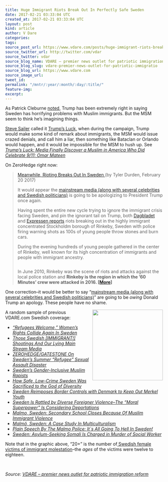 ```yaml
---
title: Huge Immigrant Riots Break Out In Perfectly Safe Sweden
date: 2017-02-21 03:33:04 UTC
created_at: 2017-02-21 03:33:04 UTC
layout: post
kind: article
author: V Dare
categories: 
tags: 
source_post_url: https://www.vdare.com/posts/huge-immigrant-riots-break-out-in-perfectly-safe-sweden
source_twitter_url: http://twitter.com/vdar
source_twitter: vdar
source_blog_name: VDARE – premier news outlet for patriotic immigration reform
source_blog_slug: vdare-premier-news-outlet-for-patriotic-immigratio
source_blog_url: https://www.vdare.com
source_image_url: 
tweet_id: 
permalink: "/mntr/:year/:month/:day/:title/"
feature-img: 
excerpt: 
---
```

<div class="pf-content"><p>As Patrick Cleburne <a href="http://www.vdare.com/posts/trump-right-of-course-about-swedish-rape">noted,</a> Trump has been extremely right in saying Sweden has horrifying problems with Muslim immigrants. But the MSM seem to think he’s imagining things.</p>
<p><a href="http://www.vdare.com/users/steve-sailer">Steve Sailer</a> called it <a href="http://www.vdare.com/posts/trumps-luck-vatican-walls-built-by-pope-leo-iv-after-musselman-sack-of-old-st-peters-and-st-pauls-outside-the-walls">Trump’s Luck,</a> when during the campaign, Trump would make some kind of remark about immigrants, the MSM would issue crazed denials, and call him a liar, then something like Bataclan or Orlando would happen, and it would be impossible for the MSM to hush up. See <a href="http://www.vdare.com/posts/trumps-luck-media-finally-discover-a-muslim-in-america-who-did-celebrate-911-omar-mateen"><em>Trump’s Luck: Media Finally Discover a Muslim in America Who Did Celebrate 9/11: Omar Mateen</em></a></p>
<p>On ZeroHedge right now:</p>
<blockquote><p><a href="http://www.zerohedge.com/news/2017-02-20/meanwhile-rioting-breaks-out-sweden">Meanwhile, Rioting Breaks Out In Sweden </a>(by Tyler Durden, February 20 2017)</p>
<p>It would appear the <a href="http://www.zerohedge.com/news/2017-02-20/trump-slams-fake-news-lies-swedens-mass-immigration-working-out-just-beautifully">mainstream media (along with several celebrities and Swedish politicians)</a> is going to be apologizing to President Trump once again.</p>
<p>Having spent the entire new cycle trying to ignore the immigrant crisis facing Sweden, and pin the ignorant tail on Trump, both <a href="http://www.dagbladet.no/nyheter/opptoyer-i-stockholm-og-politiet-har-avfyrt-varselskudd--nbspdet-ser-ut-som-en-krigssone-her/67274529">Dagbladet </a>and <a href="https://translate.google.com/translate?sl=auto&amp;tl=en&amp;js=y&amp;prev=_t&amp;hl=en&amp;ie=UTF-8&amp;u=http%3A%2F%2Fwww.expressen.se%2Fnyheter%2Fpolis-skot-varningsskott-mot-stenkastare%2F&amp;edit-text=">Expressen reports</a> riots breaking out in the highly immigrant concentrated Stockholdm borough of Rinkeby, Sweden with police firing warning shots as 100s of young people throw stones and burn cars.</p>
<p>During the evening hundreds of young people gathered in the center of Rinkeby, well known for its high concentration of immigrants and people with immigrant ancestry.</p>
<p><a href="http://www.zerohedge.com/sites/default/files/images/user3303/imageroot/2017/02/19/20170220_rinkeby5.jpg"><img title="" src="http://www.zerohedge.com/sites/default/files/images/user3303/imageroot/2017/02/19/20170220_rinkeby5.jpg" alt=""></a></p>
<p>In June 2010, Rinkeby was the scene of riots and attacks against the local police station and <strong>Rinkeby is the region in which the ’60 Minutes’ crew were attacked in 2016. [<a href="http://www.zerohedge.com/news/2017-02-20/meanwhile-rioting-breaks-out-sweden">More</a>]<br>
</strong></p><div id="57966237cc52c74a5e1363c4" class="vdb_player vdb_57966237cc52c74a5e1363c456bcd17ce4b018167fea5539">    </div></blockquote>
<p>One correction–it would be better to say “<a href="http://www.zerohedge.com/news/2017-02-20/trump-slams-fake-news-lies-swedens-mass-immigration-working-out-just-beautifully">mainstream media (along with several celebrities and Swedish politicians)</a>” are going to be <em>owing </em>Donald Trump an apology. These people have no shame.</p>
<p><a href="http://www.vdare.com/posts/refugees-welcome-womens-rights-collide-again-in-sweden"><img title="" src="https://s3-us-west-2.amazonaws.com/vdare-live/wp-content/uploads/2016/07/04131944/image5-768x996.jpeg" width="225" align="right"></a>A random sample of previous VDARE.com Swedish coverage:</p>
<ul>
<li><em><a href="http://www.vdare.com/posts/refugees-welcome-womens-rights-collide-again-in-sweden">“Refugees Welcome,” Women’s Rights Collide Again In Sweden</a></em></li>
<li><a href="http://www.vdare.com/articles/those-swedish-immigrant-shootings-and-our-lying-main-stream-media"><em>Those Swedish [IMMIGRANT!] Shootings And Our Lying Main Stream Media</em></a></li>
<li><a href="http://www.vdare.com/posts/zerohedgegatestone-on-swedens-summer-refugee-sexual-assault-disaster"><em>ZEROHEDGE/GATESTONE On Sweden’s Summer “Refugee” Sexual Assault Disaster</em> </a></li>
<li><a href="http://www.vdare.com/posts/swedens-gender-inclusive-muslim-rapists"><em>Sweden’s Gender-Inclusive Muslim Rapists </em></a></li>
<li><a href="http://www.vdare.com/posts/how-safe-low-crime-sweden-was-sacrificed-to-the-god-of-diversity"><em>How Safe, Low-Crime Sweden Was Sacrificed to the God of Diversity</em></a></li>
<li><em><a href="http://www.vdare.com/posts/sweden-reimposes-border-controls-with-denmark-to-keep-out-merkel-youth">Sweden Reimposes Border Controls with Denmark to Keep Out Merkel Youth</a></em></li>
<li><a href="http://www.vdare.com/posts/sweden-is-rattled-by-diverse-foreigner-violence"><em>Sweden Is Rattled by Diverse Foreigner Violence–The “Moral Superpower” Is Considering Deportations</em></a></li>
<li><em><a href="http://www.vdare.com/posts/malmo-sweden-secondary-school-closes-because-of-violence">Malmo, Sweden: Secondary School Closes Because Of Muslim Immigrant Violence</a></em></li>
<li><em><a href="http://www.vdare.com/posts/malm-a-case-study-in-multiculturalism">Malmö, Sweden: A Case Study In Multiculturalism</a></em></li>
<li><em><a href="http://www.vdare.com/posts/plain-speech-by-the-malmo-police-its-all-going-to-hell-in-sweden">Plain Speech By The Malmo Police: It`s All Going To Hell In Sweden!</a></em></li>
<li><em><a href="http://www.vdare.com/posts/sweden-asylum-seeking-somali-is-charged-in-murder-of-social-worker">Sweden: Asylum-Seeking Somali Is Charged in Murder of Social Worker</a></em></li>
</ul>
<p>Note that in the graphic above, “20+” is the number of<a href="http://www.vdare.com/posts/refugees-welcome-womens-rights-collide-again-in-sweden"> Swedish female victims of immigrant molestation</a>–the <em>ages </em>of the victims were twelve to eighteen.</p>
<p> </p>
</div><div class="">
    <i>Source: <a href="https://www.vdare.com">VDARE – premier news outlet for patriotic immigration reform</a></i>
</div>
